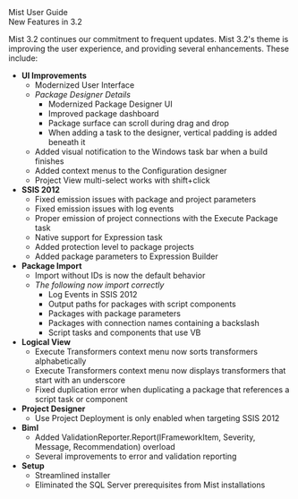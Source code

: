 <div class="LanguageTitle">Mist User Guide</div>
<div class="TopicHeader">New Features in 3.2</div>
<p>Mist 3.2 continues our commitment to frequent updates. Mist 3.2&apos;s theme 
is improving the user experience, and providing several enhancements.
These include:</p>
<ul>
	<li>
	    <strong>UI Improvements</strong>
        <ul>
		    <li>Modernized User Interface</li>
            <li>
			    <em>Package Designer Details</em>
				<ul>
				    <li>Modernized Package Designer UI</li>
					<li>Improved package dashboard</li>
					<li>Package surface can scroll during drag and drop</li>
					<li>When adding a task to the designer, vertical padding is added beneath it</li>
				</ul>
			</li>
            <li>Added visual notification to the Windows task bar when a build finishes</li>
			<li>Added context menus to the Configuration designer</li>
			<li>Project View multi-select works with shift+click</li>
	    </ul>
	</li>
    <li>
	    <strong>SSIS 2012</strong>
        <ul>
		    <li>Fixed emission issues with package and project parameters</li>
            <li>Fixed emission issues with log events</li>
			<li>Proper emission of project connections with the Execute Package task</li>
			<li>Native support for Expression task</li>
			<li>Added protection level to package projects</li>
			<li>Added package parameters to Expression Builder</li>
	    </ul>
	</li>
	<li>
	    <strong>Package Import</strong>
        <ul>
		    <li>Import without IDs is now the default behavior</li>
			<li>
			    <em>The following now import correctly</em>
				<ul>
				    <li>Log Events in SSIS 2012</li>
					<li>Output paths for packages with script components</li>
					<li>Packages with package parameters</li>
					<li>Packages with connection names containing a backslash</li>
					<li>Script tasks and components that use VB</li>
				</ul>
			</li>
	    </ul>
	</li>
    <li>
	    <strong>Logical View</strong>
        <ul>
		    <li>Execute Transformers context menu now sorts transformers alphabetically</li>
            <li>Execute Transformers context menu now displays transformers that start with an underscore</li>
			<li>Fixed duplication error when duplicating a package that references a script task or component</li>
	    </ul>
	</li>
	<li>
	    <strong>Project Designer</strong>
        <ul>
		    <li>Use Project Deployment is only enabled when targeting SSIS 2012</li>
	    </ul>
	</li>
	<li>
	    <strong>Biml</strong>
        <ul>
		    <li>Added ValidationReporter.Report(IFrameworkItem, Severity, Message, Recommendation) overload</li>
            <li>Several improvements to error and validation reporting</li>
	    </ul>
	</li>
	<li>
	    <strong>Setup</strong>
        <ul>
            <li>Streamlined installer</li>
		    <li>Eliminated the SQL Server prerequisites from Mist installations</li>
	    </ul>
	</li>
</ul>
</div>

